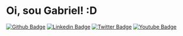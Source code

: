 # Oi, sou Gabriel! :D

[![Github Badge](https://img.shields.io/badge/-Github-000?style=flat-square&logo=Github&logoColor=white&link=https://github.com/Gabrielmxn)](https://github.com/Gabrielmxn)
[![Linkedin Badge](https://img.shields.io/badge/-LinkedIn-blue?style=flat-square&logo=Linkedin&logoColor=white&link=https://www.linkedin.com/in/gabriel-da-silva-alves-3991ba185/)](https://www.linkedin.com/in/gabriel-da-silva-alves-3991ba185/)
[![Twitter Badge](https://img.shields.io/badge/-Twitter-1ca0f1?style=flat-square&labelColor=1ca0f1&logo=twitter&logoColor=white&link=https://twitter.com/fagnerpsantos)](https://twitter.com/fagnerpsantos)
[![Youtube Badge](https://img.shields.io/badge/-YouTube-ff0000?style=flat-square&labelColor=ff0000&logo=youtube&logoColor=white&link=https://www.youtube.com/user/TreinaWeb)](https://www.youtube.com/user/TreinaWeb)

